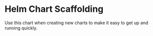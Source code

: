 # Helm Chart Scaffolding

Use this chart when creating new charts to make it easy to get up and running quickly. 



